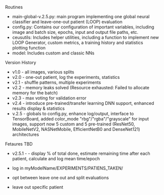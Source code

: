 Routines


- main-global-v.2.5.py: main program implementing one global neural classifier and leave-one-out patient (LOOP) evaluation
- config.py: Contains our configuration of important variables, including image and batch size, epochs, input and output file paths, etc.
- ceusutils: Includes helper utilities, including a function to implement new LOOP Generator, custom metrics, a training history and statistics plotting function
- model: Includes custom and classic NNs


Version History

- v1.0 - all images, various splits
- v2.0 - one-out patient, log the experiments, statistics
- v2.1 - shuffle patterns, multiple experiments
- v2.2 - memory leaks solved (Resource exhausted:  Failed to allocate memory for the batch)
- v2.3 - max voting for validation error
- v2.4 - introduce pre-trained/transfer learning DNN support, enhanced results display & statistics   
- v.2.5 - globals to config.py, enhance log/output, interface to TensorBoard, added color_mode "rbg"/"rgba"/"grayscale" for input images, support now 5 custom and 5 pre-trained (ResNet50, MobileNetV2, NASNetMobile, EfficientNetB0 and DenseNet121) architectures


Fetaures TBD
- v2.5.1 - - display % of total done, estimate remaining time after each patient, calculate and log mean time/epoch
- log in myModelName/EXPERIMENTS/PATIENS_TAKEN/ 

- opt between leave one out and split evaluations
- leave out specific patient
